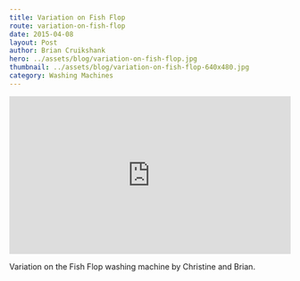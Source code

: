 ```yaml
---
title: Variation on Fish Flop
route: variation-on-fish-flop
date: 2015-04-08
layout: Post
author: Brian Cruikshank
hero: ../assets/blog/variation-on-fish-flop.jpg
thumbnail: ../assets/blog/variation-on-fish-flop-640x480.jpg
category: Washing Machines
---
```

<style>.embed-container { position: relative; padding-bottom: 56.25%; height: 0; overflow: hidden; max-width: 100%; } .embed-container iframe, .embed-container object, .embed-container embed { position: absolute; top: 0; left: 0; width: 100%; height: 100%; }</style><div class='embed-container'><iframe src='https://www.youtube.com/embed/NENcKzQzWnY' frameborder='0' allowfullscreen></iframe></div>

Variation on the Fish Flop washing machine by Christine and Brian.
